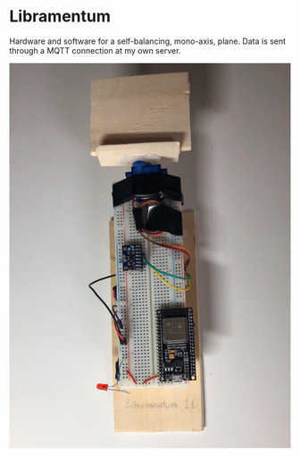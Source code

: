 # Libramentum
Hardware and software for a self-balancing, mono-axis, plane. Data is sent through a MQTT connection at my own server.

![Screenshot](pic.jpg)

